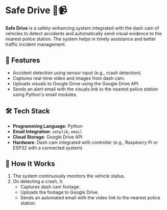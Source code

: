 # Safe Drive 🚗📹

**Safe Drive** is a safety-enhancing system integrated with the dash cam of vehicles to detect accidents and automatically send visual evidence to the nearest police station. The system helps in timely assistance and better traffic incident management.

## 🔧 Features

- Accident detection using sensor input (e.g., crash detection).
- Captures real-time video and images from dash cam.
- Uploads visuals to Google Drive using the Google Drive API.
- Sends an alert email with the visuals link to the nearest police station using Python's email modules.

## 🛠️ Tech Stack

- **Programming Language**: Python  
- **Email Integration**: `smtplib`, `email`  
- **Cloud Storage**: Google Drive API  
- **Hardware**: Dash cam integrated with controller (e.g., Raspberry Pi or ESP32 with a connected system)

## 📝 How It Works

1. The system continuously monitors the vehicle status.
2. On detecting a crash, it:
   - Captures dash cam footage.
   - Uploads the footage to Google Drive.
   - Sends an automated email with the video link to the nearest police station.
